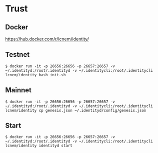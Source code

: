 # Trust

## Docker

https://hub.docker.com/r/lcnem/identity/

## Testnet

```Shell
$ docker run -it -p 26656:26656 -p 26657:26657 -v ~/.identityd:/root/.identityd -v ~/.identitycli:/root/.identitycli lcnem/identity bash init.sh
```

## Mainnet

```Shell
$ docker run -it -p 26656:26656 -p 26657:26657 -v ~/.identityd:/root/.identityd -v ~/.identitycli:/root/.identitycli lcnem/identity cp genesis.json ~/.identityd/config/genesis.json
```

## Start

```Shell
$ docker run -it -p 26656:26656 -p 26657:26657 -v ~/.identityd:/root/.identityd -v ~/.identitycli:/root/.identitycli lcnem/identity identityd start
```